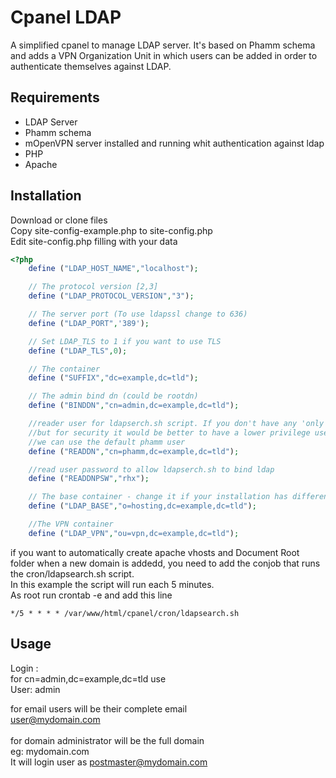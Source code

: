 Cpanel LDAP
=========

A simplified cpanel to manage LDAP server. It's based on Phamm schema and adds a VPN Organization Unit in which users can be added in order to authenticate themselves against LDAP.



## Requirements

* LDAP Server
* Phamm schema
* mOpenVPN server installed and running whit authentication against ldap
* PHP
* Apache

## Installation
Download or clone files  
Copy site-config-example.php to site-config.php  
Edit site-config.php filling with your data  


```php
<?php
	define ("LDAP_HOST_NAME","localhost");

	// The protocol version [2,3]
	define ("LDAP_PROTOCOL_VERSION","3");

	// The server port (To use ldapssl change to 636)
	define ("LDAP_PORT",'389');

	// Set LDAP_TLS to 1 if you want to use TLS
	define ("LDAP_TLS",0);

	// The container
	define ("SUFFIX","dc=example,dc=tld");

	// The admin bind dn (could be rootdn)
	define ("BINDDN","cn=admin,dc=example,dc=tld");

	//reader user for ldapserch.sh script. If you don't have any 'only read' user you can use admin,
	//but for security it would be better to have a lower privilege user with no write permissions
	//we can use the default phamm user
	define ("READDN","cn=phamm,dc=example,dc=tld");

	//read user password to allow ldapserch.sh to bind ldap
	define ("READDNPSW","rhx");

	// The base container - change it if your installation has different structure
	define ("LDAP_BASE","o=hosting,dc=example,dc=tld");

	//The VPN container
	define ("LDAP_VPN","ou=vpn,dc=example,dc=tld");


```

if you want to automatically create apache vhosts and Document Root folder when a new domain is addedd, you need to
add the conjob that runs the cron/ldapsearch.sh script.  
In this example the script will run each 5 minutes.  
As root run crontab -e and add this line  


    */5 * * * * /var/www/html/cpanel/cron/ldapsearch.sh

## Usage

Login :  
for cn=admin,dc=example,dc=tld use  
User: admin  
  
for email users will be their complete email  
user@mydomain.com  
<br />
for domain administrator will be the full domain  
eg: mydomain.com  
It will login user as postmaster@mydomain.com  

